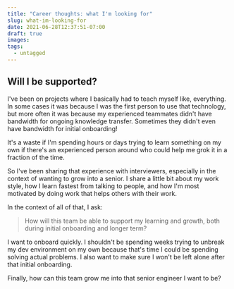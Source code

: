 ```yaml
---
title: "Career thoughts: what I'm looking for"
slug: what-im-looking-for
date: 2021-06-28T12:37:51-07:00
draft: true
images:
tags:
  - untagged
---
```



## Will I be supported?

I've been on projects where I basically had to teach myself like, everything.
In some cases it was because I was the first person to use that technology,
but more often it was because my experienced teammates didn't have bandwidth
for ongoing knowledge transfer.
Sometimes they didn't even have bandwidth for initial onboarding!

It's a waste if I'm spending hours or days trying to learn something on my own
if there's an experienced person around who could help me grok it
in a fraction of the time.

So I've been sharing that experience with interviewers,
especially in the context of wanting to grow into a senior.
I share a little bit about my work style,
how I learn fastest from talking to people,
and how I'm most motivated by doing work that helps others with their work.

In the context of all of that, I ask:

> How will this team be able to support my learning and growth,
> both during initial onboarding and longer term?

I want to onboard quickly.
I shouldn't be spending weeks trying to unbreak my dev environment on my own
because that's time I could be spending solving actual problems.
I also want to make sure I won't be left alone after that initial onboarding.

Finally, how can this team grow me into that senior engineer I want to be?

